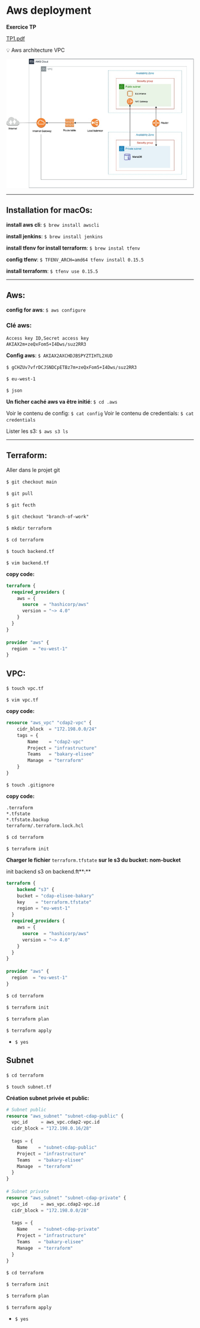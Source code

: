 # Aws deployment

**Exercice TP**

[TP1.pdf](Aws%20deployment%20d9aae1d5424241fc83a7130b35a3c89d/TP1.pdf)

<aside>
💡 Aws architecture VPC

</aside>

![aws architecture (2).jpg](Aws%20deployment%20d9aae1d5424241fc83a7130b35a3c89d/aws_architecture_(2).jpg)

---

## Installation for macOs:

**install aws cli**: `$ brew install awscli`

**install jenkins**: `$ brew install jenkins`

**install tfenv for install terraform**: `$ brew instal tfenv`

**config tfenv**: `$ TFENV_ARCH=amd64 tfenv install 0.15.5`

**install terraform**: `$ tfenv use 0.15.5`

---

## Aws:

**config for aws**: `$ aws configure`

### Clé aws:

```
Access key ID,Secret access key
AKIAX2m+zeQxFom5+I4Dws/suz2RR3
```

**Config aws**:
`$ AKIAX2AXCHDJBSPYZTIHTL2XUD`

`$ gCHZUv7vfrDCJSNDCpETBz7m+zeQxFom5+I4Dws/suz2RR3`

`$ eu-west-1`

`$ json`

**Un ficher caché aws va être initié**:
`$ cd .aws`

Voir le contenu de config: `$ cat config`
Voir le contenu de credentials: `$ cat credentials`

Lister les s3: `$ aws s3 ls`

---

## Terraform:

Aller dans le projet git

`$ git checkout main`

`$ git pull`

`$ git fecth`

`$ git checkout "branch-of-work"`

`$ mkdir terraform`

`$ cd terraform`

`$ touch backend.tf`

`$ vim backend.tf`

**copy code:**

```terraform
terraform {
  required_providers {
    aws = {
      source  = "hashicorp/aws"
      version = "~> 4.0"
    }
  }
}

provider "aws" {
  region  = "eu-west-1"
}
```

## VPC:

`$ touch vpc.tf`

`$ vim vpc.tf`

**copy code:**

```terraform
resource "aws_vpc" "cdap2-vpc" {
    cidr_block  = "172.198.0.0/24"
    tags = {
        Name    = "cdap2-vpc"
        Project = "infrastructure"
        Teams   = "bakary-elisee"
        Manage  = "terraform"
    }
}
```

`$ touch .gitignore`

**copy code:**

```
.terraform
*.tfstate
*.tfstate.backup
terraform/.terraform.lock.hcl
```

`$ cd terraform`

`$ terraform init`

**Charger le fichier** `terraform.tfstate` **sur le s3 du bucket: nom-bucket**

init backend s3 on backend.ft**:**

```terraform
terraform {
	backend "s3" {
    bucket = "cdap-elisee-bakary"
    key    = "terraform.tfstate"
    region = "eu-west-1"
  }
  required_providers {
    aws = {
      source  = "hashicorp/aws"
      version = "~> 4.0"
    }
  }
}

provider "aws" {
  region  = "eu-west-1"
}
```

`$ cd terraform`

`$ terraform init`

`$ terraform plan`

`$ terraform apply`

- `$ yes`

## Subnet

`$ cd terraform`

`$ touch subnet.tf`

**Création subnet privée et public:**

```terraform
# Subnet public
resource "aws_subnet" "subnet-cdap-public" {
  vpc_id     = aws_vpc.cdap2-vpc.id
  cidr_block = "172.198.0.16/28"

  tags = {
    Name    = "subnet-cdap-public"
    Project = "infrastructure"
    Teams   = "bakary-elisee"
    Manage  = "terraform"
  }
}

# Subnet private
resource "aws_subnet" "subnet-cdap-private" {
  vpc_id     = aws_vpc.cdap2-vpc.id
  cidr_block = "172.198.0.0/28"

  tags = {
    Name    = "subnet-cdap-private"
    Project = "infrastructure"
    Teams   = "bakary-elisee"
    Manage  = "terraform"
  }
}
```

`$ cd terraform`

`$ terraform init`

`$ terraform plan`

`$ terraform apply`

- `$ yes`
